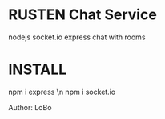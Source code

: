 # RUSTEN Chat Service
nodejs socket.io express chat with rooms

# INSTALL
npm i express \n
npm i socket.io

Author: LoBo
